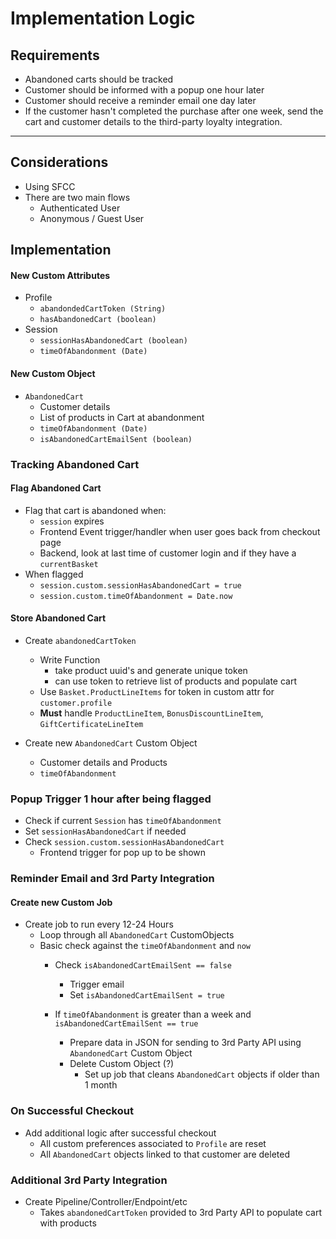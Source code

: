# Implementation Logic

## Requirements

- Abandoned carts should be tracked
- Customer should be informed with a popup one hour later
- Customer should receive a reminder email one day later
- If the customer hasn't completed the purchase after one week,
  send the cart and customer details to the third-party loyalty integration.
***

## Considerations

- Using SFCC
- There are two main flows
  - Authenticated User
  - Anonymous / Guest User

## Implementation

#### New Custom Attributes
- Profile
    - `abandondedCartToken (String)`
    - `hasAbandonedCart (boolean)`
- Session
    - `sessionHasAbandonedCart (boolean)`
    - `timeOfAbandonment (Date)`

#### New Custom Object
- `AbandonedCart`
    - Customer details
    - List of products in Cart at abandonment
    - `timeOfAbandonment (Date)`
    - `isAbandonedCartEmailSent (boolean)`

### Tracking Abandoned Cart

#### Flag Abandoned Cart
- Flag that cart is abandoned when:
  - `session` expires
  - Frontend Event trigger/handler when user goes back from checkout page 
  - Backend, look at last time of customer login and if they have a `currentBasket`
- When flagged
  - `session.custom.sessionHasAbandonedCart = true` 
  - `session.custom.timeOfAbandonment = Date.now`

#### Store Abandoned Cart
- Create `abandonedCartToken` 
    - Write Function 
      - take product uuid's and generate unique token 
      - can use token to retrieve list of products and populate cart
    - Use `Basket.ProductLineItems` for token in custom attr for `customer.profile`
    - **Must** handle `ProductLineItem`, `BonusDiscountLineItem`, `GiftCertificateLineItem`

- Create new `AbandonedCart` Custom Object
  - Customer details and Products
  - `timeOfAbandonment`

### Popup Trigger 1 hour after being flagged
- Check if current `Session` has `timeOfAbandonment`
- Set `sessionHasAbandonedCart` if needed
- Check `session.custom.sessionHasAbandonedCart`
  - Frontend trigger for pop up to be shown

### Reminder Email and 3rd Party Integration

#### Create new Custom Job
- Create job to run every 12-24 Hours
  - Loop through all `AbandonedCart` CustomObjects
  - Basic check against the `timeOfAbandonment` and `now`
    - Check `isAbandonedCartEmailSent == false`
      - Trigger email
      - Set `isAbandonedCartEmailSent = true`
    
    - If `timeOfAbandonment` is greater than a week and `isAbandonedCartEmailSent == true`
      - Prepare data in JSON for sending to 3rd Party API using `AbandonedCart` Custom Object
      - Delete Custom Object (?)
        - Set up job that cleans `AbandonedCart` objects if older than 1 month

### On Successful Checkout
- Add additional logic after successful checkout
  - All custom preferences associated to `Profile` are reset
  - All `AbandonedCart` objects linked to that customer are deleted

### Additional 3rd Party Integration
- Create Pipeline/Controller/Endpoint/etc
  - Takes `abandonedCartToken` provided to 3rd Party API to populate cart with products